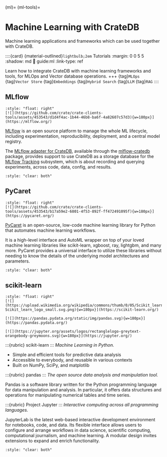 (ml)=
(ml-tools)=
# Machine Learning with CrateDB

Machine learning applications and frameworks
which can be used together with CrateDB.

::::{card} {material-outlined}`lightbulb;2em` Tutorials
:margin: 0 0 5 5
:shadow: md
:link: guide:ml
:link-type: ref

Learn how to integrate CrateDB with machine learning frameworks and tools,
for MLOps and Vector database operations.
+++
{tag}`MLOps` {tag}`Vector Store` {tag}`Embeddings`
{tag}`Hybrid Search` {tag}`LLM` {tag}`RAG`
::::


## MLflow

```{div}
:style: "float: right"
[![](https://github.com/crate/crate-clients-tools/assets/453543/d1d4f4ac-1b44-46b8-ba6f-4a82607c57d3){w=180px}](https://mlflow.org/)
```

[MLflow] is an open source platform to manage the whole ML lifecycle, including
experimentation, reproducibility, deployment, and a central model registry.

The [MLflow adapter for CrateDB], available through the [mlflow-cratedb] package,
provides support to use CrateDB as a storage database for the [MLflow Tracking]
subsystem, which is about recording and querying experiments, across code, data,
config, and results.

```{div}
:style: "clear: both"
```


## PyCaret

```{div}
:style: "float: right"
[![](https://github.com/crate/crate-clients-tools/assets/453543/b17a59e2-6801-4f53-892f-ff472491095f){w=180px}](https://pycaret.org/)
```

[PyCaret] is an open-source, low-code machine learning library for Python that
automates machine learning workflows.

It is a high-level interface and AutoML wrapper on top of your loved machine learning
libraries like scikit-learn, xgboost, ray, lightgbm, and many more. PyCaret provides a
universal interface to utilize these libraries without needing to know the details
of the underlying model architectures and parameters.

```{div}
:style: "clear: both"
```


## scikit-learn

```{div}
:style: "float: right"
[![](https://upload.wikimedia.org/wikipedia/commons/thumb/0/05/Scikit_learn_logo_small.svg/240px-Scikit_learn_logo_small.svg.png){w=180px}](https://scikit-learn.org/)

[![](https://pandas.pydata.org/static/img/pandas.svg){w=180px}](https://pandas.pydata.org/)

[![](https://jupyter.org/assets/logos/rectanglelogo-greytext-orangebody-greymoons.svg){w=180px}](https://jupyter.org/)
```

:::{rubric} scikit-learn
:::
_Machine Learning in Python._

- Simple and efficient tools for predictive data analysis
- Accessible to everybody, and reusable in various contexts
- Built on NumPy, SciPy, and matplotlib

:::{rubric} pandas
:::
_The open source data analysis and manipulation tool._

Pandas is a software library written for the Python programming
language for data manipulation and analysis. In particular, it offers data structures
and operations for manipulating numerical tables and time series.

:::{rubric} Project Jupyter
:::
_Interactive computing across all programming languages._

JupyterLab is the latest web-based interactive development environment for notebooks,
code, and data. Its flexible interface allows users to configure and arrange workflows
in data science, scientific computing, computational journalism, and machine learning.
A modular design invites extensions to expand and enrich functionality.


```{div}
:style: "clear: both"
```


[MLflow]: https://mlflow.org/
[mlflow-cratedb]: https://pypi.org/project/mlflow-cratedb/
[MLflow adapter for CrateDB]: https://github.com/crate/mlflow-cratedb
[MLflow Tracking]: https://mlflow.org/docs/latest/tracking.html
[pandas]: https://pandas.pydata.org/
[PyCaret]: https://www.pycaret.org
[scikit-learn]: https://scikit-learn.org/
